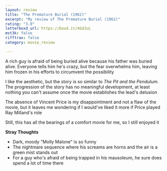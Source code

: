 ```yaml
---
layout: review
title: "The Premature Burial (1962)"
excerpt: "My review of The Premature Burial (1962)"
rating: "3.0"
letterboxd_url: https://boxd.it/4GdJuL
mst3k: false
rifftrax: false
category: movie_review

---
```


A rich guy is afraid of being buried alive because his father was buried alive. Everyone tells him he's crazy, but the fear overwhelms him, leaving him frozen in his efforts to circumvent the possibility

I like the aesthetic, but the story is so similar to <i>The Pit and the Pendulum</i>. The progression of the story has no meaningful development, at least nothing you can't assume once the movie establishes the lead's delusion 

The absence of Vincent Price is my disappointment and not a flaw of the movie, but it leaves me wondering if I would've liked it more if Price played Ray Milland's role

Still, this has all the bearings of a comfort movie for me, so I still enjoyed it

<b>Stray Thoughts</b>
* Dark, moody "Molly Malone" is so funny
* The nightmare sequence where his screams are horns and the air is a green mist stands out
* For a guy who's afraid of being trapped in his mausoleum, he sure does spend a lot of time there
